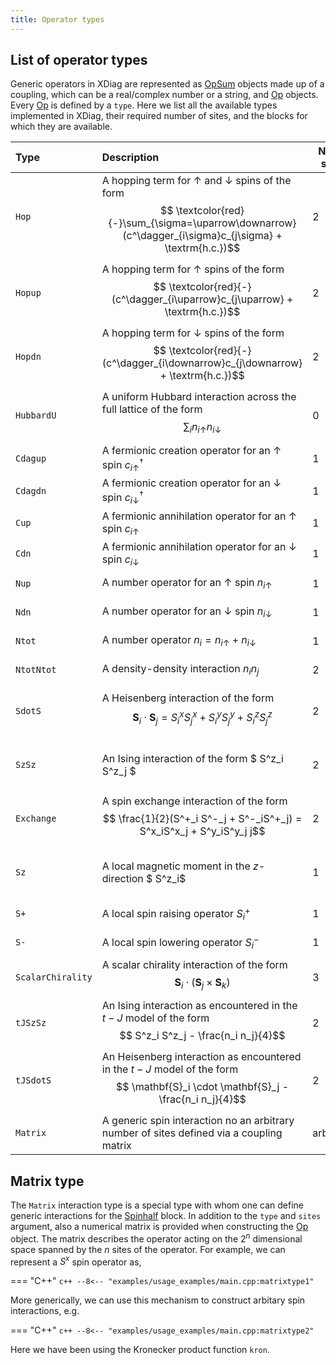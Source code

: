 ```yaml
---
title: Operator types
---
```


## List of operator types

Generic operators in XDiag are represented as [OpSum](opsum.md) objects made up of a coupling, which can be a real/complex number or a string, and [Op](op.md) objects. Every [Op](op.md) is defined by a `type`. Here we list all the available types implemented in XDiag, their required number of sites, and the blocks for which they are available.

| Type              | Description                                                                                                                                             | No. of sites | Blocks                                                     |
|:------------------|:--------------------------------------------------------------------------------------------------------------------------------------------------------|--------------|------------------------------------------------------------|
| `Hop`             | A hopping term for $\uparrow$ and $\downarrow$ spins of the form $$ \textcolor{red}{-}\sum_{\sigma=\uparrow\downarrow} (c^\dagger_{i\sigma}c_{j\sigma} + \textrm{h.c.})$$ | 2            | tJ, Electron, tJDistributed                                |
| `Hopup`           | A hopping term for $\uparrow$ spins of the form $$ \textcolor{red}{-}(c^\dagger_{i\uparrow}c_{j\uparrow} + \textrm{h.c.})$$                                               | 2            | tJ, Electron, tJDistributed                                |
| `Hopdn`           | A hopping term for $\downarrow$ spins of the form $$ \textcolor{red}{-}(c^\dagger_{i\downarrow}c_{j\downarrow} + \textrm{h.c.})$$                                         | 2            | tJ, Electron, tJDistributed                                |
| `HubbardU`        | A uniform Hubbard interaction across the full lattice of the form $$ \sum_i n_{i\uparrow}n_{i\downarrow}$$                                              | 0            | Electron                                                   |
| `Cdagup`          | A fermionic creation operator for an $\uparrow$ spin $c^\dagger_{i\uparrow}$                                                                            | 1            | tJ, Electron, tJDistributed                                |
| `Cdagdn`          | A fermionic creation operator for an $\downarrow$ spin $c^\dagger_{i\downarrow}$                                                                        | 1            | tJ, Electron, tJDistributed                                |
| `Cup`             | A fermionic annihilation operator for an $\uparrow$ spin $c_{i\uparrow}$                                                                                | 1            | tJ, Electron, tJDistributed                                |
| `Cdn`             | A fermionic annihilation operator for an $\downarrow$ spin $c_{i\downarrow}$                                                                            | 1            | tJ, Electron, tJDistributed                                |
| `Nup`             | A number operator for an $\uparrow$ spin $n_{i\uparrow}$                                                                                                | 1            | tJ, Electron, tJDistributed                                |
| `Ndn`             | A number operator for an $\downarrow$ spin $n_{i\downarrow}$                                                                                            | 1            | tJ, Electron, tJDistributed                                |
| `Ntot`            | A number operator $n_i = n_{i\uparrow} + n_{i\downarrow}$                                                                                               | 1            | tJ, Electron, tJDistributed                                |
| `NtotNtot`        | A density-density interaction $n_i n_j$                                                                                                                 | 2            | tJ, Electron, tJDistributed                                |
| `SdotS`           | A Heisenberg interaction of the form $$ \mathbf{S}_i \cdot \mathbf{S}_j = S^x_iS^x_j + S^y_iS^y_j + S^z_iS^z_j$$                                        | 2            | Spinhalf, tJ, Electron, SpinhalfDistributed, tJDistributed |
| `SzSz`            | An Ising interaction of the form $ S^z_i S^z_j $                                                                                                        | 2            | Spinhalf, tJ, Electron, SpinhalfDistributed, tJDistributed |
| `Exchange`        | A spin exchange interaction of the form $$ \frac{1}{2}(S^+_i S^-_j + S^-_iS^+_j) = S^x_iS^x_j + S^y_iS^y_j j$$                                          | 2            | Spinhalf, tJ, Electron, SpinhalfDistributed, tJDistributed |
| `Sz`              | A local magnetic moment in the $z$-direction $ S^z_i$                                                                                                   | 1            | Spinhalf, tJ, Electron, SpinhalfDistributed, tJDistributed |
| `S+`              | A local spin raising operator $S^+_i$                                                                                                                   | 1            | Spinhalf, SpinhalfDistributed                              |
| `S-`              | A local spin lowering operator $S^-_i$                                                                                                                  | 1            | Spinhalf, SpinhalfDistributed                              |
| `ScalarChirality` | A scalar chirality interaction of the form $$ \mathbf{S}_i \cdot ( \mathbf{S}_j \times  \mathbf{S}_k)$$                                                 | 3            | Spinhalf                                                   |
| `tJSzSz`          | An Ising interaction as encountered in the $t-J$ model of the form $$  S^z_i S^z_j - \frac{n_i n_j}{4}$$                                                | 2            | tJ, tJDistributed                                          |
| `tJSdotS`         | An Heisenberg  interaction as encountered in the $t-J$ model of the form $$  \mathbf{S}_i \cdot \mathbf{S}_j - \frac{n_i n_j}{4}$$                      | 2            | tJ, tJDistributed                                          |
| `Matrix`          | A generic spin interaction no an arbitrary number of sites defined via a coupling matrix                                                                | arbitrary    | Spinhalf                                                   |


## Matrix type

The `Matrix` interaction type is a special type with whom one can define generic interactions for the [Spinhalf](../blocks/spinhalf.md) block. In addition to the `type` and `sites` argument, also a numerical matrix is provided when constructing the [Op](op.md) object. The matrix describes the operator acting on the $2^n$ dimensional space spanned by the $n$ sites of the operator. For example, we can represent a $S^x$ spin operator as,

=== "C++"
	```c++
	--8<-- "examples/usage_examples/main.cpp:matrixtype1"
	```
	
More generically, we can use this mechanism to construct arbitary spin interactions, e.g.	

=== "C++"
	```c++
	--8<-- "examples/usage_examples/main.cpp:matrixtype2"
	```

Here we have been using the Kronecker product function `kron`.
